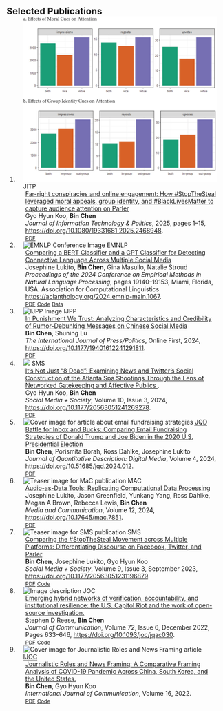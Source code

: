 <h2 id="publications" style="margin: 2px 0px -15px;">Selected Publications</h2>

<div class="publications">
<ol class="bibliography">

<!-- JITP: Far-right Conspiracies -->
<li>
  <div class="pub-row">
    <div class="col-sm-3 abbr" style="position: relative; padding-right: 15px; padding-left: 15px;">
      <img src="assets/img/jitp-25.jpg" class="teaser img-fluid z-depth-1" alt="JITP Image">
      <abbr class="badge">JITP</abbr>
    </div>
    <div class="col-sm-9" style="position: relative; padding-right: 15px; padding-left: 20px;">
      <div class="title">
        <a href="https://doi.org/10.1080/19331681.2025.2468948">Far-right conspiracies and online engagement: How #StopTheSteal leveraged moral appeals, group identity, and #BlackLivesMatter to capture audience attention on Parler</a>
      </div>
      <div class="author">Gyo Hyun Koo, <strong>Bin Chen</strong></div>
      <div class="periodical">
        <em>Journal of Information Technology & Politics</em>, 2025, pages 1–15,  
        <a href="https://doi.org/10.1080/19331681.2025.2468948">https://doi.org/10.1080/19331681.2025.2468948</a>.
      </div>
      <div class="links">
        <a href="https://doi.org/10.1080/19331681.2025.2468948" class="btn btn-sm z-depth-0" role="button" target="_blank" style="font-size:12px;">PDF</a>
      </div>
    </div>
  </div>
</li>

<!-- EMNLP: Detecting Connective -->
<li>
  <div class="pub-row">
    <div class="col-sm-3 abbr" style="position: relative; padding-right: 15px; padding-left: 15px;">
      <img src="assets/img/emnlp-24.png" class="teaser img-fluid z-depth-1" alt="EMNLP Conference Image">
      <abbr class="badge">EMNLP</abbr>
    </div>
    <div class="col-sm-9" style="position: relative; padding-right: 15px; padding-left: 20px;">
      <div class="title">
        <a href="https://aclanthology.org/2024.emnlp-main.1067.pdf">Comparing a BERT Classifier and a GPT Classifier for Detecting Connective Language Across Multiple Social Media</a>
      </div>
      <div class="author">Josephine Lukito, <strong>Bin Chen</strong>, Gina Masullo, Natalie Stroud</div>
      <div class="periodical">
        <em>Proceedings of the 2024 Conference on Empirical Methods in Natural Language Processing</em>, pages 19140–19153, Miami, Florida, USA. Association for Computational Linguistics
        <a href="https://aclanthology.org/2024.emnlp-main.1067/">https://aclanthology.org/2024.emnlp-main.1067</a>.
      </div>
      <div class="links">
        <a href="https://aclanthology.org/2024.emnlp-main.1067" class="btn btn-sm z-depth-0" role="button" target="_blank" style="font-size:12px;">PDF</a>
        <a href="https://aclanthology.org/attachments/2024.emnlp-main.1067.software.zip" class="btn btn-sm z-depth-0" role="button" target="_blank" rel="noopener noreferrer" style="font-size:12px;">Code</a>
        <a href="https://aclanthology.org/attachments/2024.emnlp-main.1067.data.zip" class="btn btn-sm z-depth-0" role="button" target="_blank" rel="noopener noreferrer" style="font-size:12px;">Data</a>
      </div>
    </div>
  </div>
</li>

<!-- IJPP: China Rumor Debunking -->
<li>
  <div class="pub-row">
    <div class="col-sm-3 abbr" style="position: relative; padding-right: 15px; padding-left: 15px;">
      <img src="assets/img/ijpp-24.jpeg" class="teaser img-fluid z-depth-1" alt="IJPP Image">
      <abbr class="badge">IJPP</abbr>
    </div>
    <div class="col-sm-9" style="position: relative; padding-right: 15px; padding-left: 20px;">
      <div class="title">
        <a href="https://doi.org/10.1177/19401612241291811">In Punishment We Trust: Analyzing Characteristics and Credibility of Rumor-Debunking Messages on Chinese Social Media</a>
      </div>
      <div class="author"><strong>Bin Chen</strong>, Shuning Lu</div>
      <div class="periodical">
        <em>The International Journal of Press/Politics</em>, Online First, 2024, 
        <a href="https://doi.org/10.1177/19401612241291811">https://doi.org/10.1177/19401612241291811</a>.
      </div>
      <div class="links">
        <a href="https://journals.sagepub.com/doi/full/10.1177/19401612241291811" class="btn btn-sm z-depth-0" role="button" target="_blank" style="font-size:12px;">PDF</a>
      </div>
    </div>
  </div>
</li>

<!-- SMS: Atlanta Shooting -->
<li>
  <div class="pub-row">
    <div class="col-sm-3 abbr" style="position: relative; padding-right: 15px; padding-left: 15px;">
      <img src="assets/img/SMS_ATL.jpeg" class="teaser img-fluid z-depth-1">
      <abbr class="badge">SMS</abbr>
    </div>
    <div class="col-sm-9" style="position: relative; padding-right: 15px; padding-left: 20px;">
      <div class="title">
        <a href="https://journals.sagepub.com/doi/full/10.1177/20563051241269278">It’s Not Just “8 Dead”: Examining News and Twitter’s Social Construction of the Atlanta Spa Shootings Through the Lens of Networked Gatekeeping and Affective Publics </a>.
      </div>
      <div class="author">Gyo Hyun Koo, <strong>Bin Chen</strong></div>
      <div class="periodical">
        <em>Social Media + Society</em>, Volume 10, Issue 3, 2024, <a href="https://doi.org/10.1177/20563051241269278">https://doi.org/10.1177/20563051241269278</a>.
      </div>
      <div class="links">
        <a href="https://journals.sagepub.com/doi/full/10.1177/20563051241269278" class="btn btn-sm z-depth-0" role="button" target="_blank" style="font-size:12px;">PDF</a>
      </div>
    </div>
  </div>
</li>

<!-- JQD: Email -->
<li>
  <div class="pub-row">
    <div class="col-sm-3 abbr" style="position: relative; padding: 0 15px;">
      <img src="assets/img/jqd.jpg" alt="Cover image for article about email fundraising strategies" class="teaser img-fluid z-depth-1">
      <abbr class="badge" title="Journal of Quantitative Description: Digital Media">JQD</abbr>
    </div>
    <div class="col-sm-9" style="position: relative; padding: 0 15px 0 20px;">
      <div class="title">
        <a href="https://journalqd.org/article/view/4299">Battle for Inbox and Bucks: Comparing Email Fundraising Strategies of Donald Trump and Joe Biden in the 2020 U.S. Presidential Election</a>
      </div>
      <div class="author"><strong>Bin Chen</strong>, Porismita Borah, Ross Dahlke, Josephine Lukito</div>
      <div class="periodical">
        <em>Journal of Quantitative Description: Digital Media</em>, Volume 4, 2024, 
        <a href="https://doi.org/10.51685/jqd.2024.012">https://doi.org/10.51685/jqd.2024.012</a>.
      </div>
      <div class="links">
        <a href="https://journalqd.org/article/view/4299/4532" class="btn btn-sm z-depth-0" role="button" target="_blank" rel="noopener noreferrer" style="font-size:12px;">PDF</a>
      </div>
    </div>
  </div>
</li>

<!-- MAC: Audio -->

<li>
  <div class="pub-row">
    <div class="col-sm-3 abbr" style="position: relative; padding-right: 15px; padding-left: 15px;">
      <img src="assets/img/mac_audio.jpg" alt="Teaser image for MaC publication" class="teaser img-fluid z-depth-1">
      <abbr class="badge">MAC</abbr>
    </div>
    <div class="col-sm-9" style="position: relative; padding-right: 15px; padding-left: 20px;">
      <div class="title">
        <a href="https://www.cogitatiopress.com/mediaandcommunication/article/view/7851">Audio-as-Data Tools: Replicating Computational Data Processing</a>
      </div>
      <div class="author">Josephine Lukito, Jason Greenfield, Yunkang Yang, Ross Dahlke, Megan A Brown, Rebecca Lewis, <strong>Bin Chen</strong></div>
      <div class="periodical">
        <em>Media and Communication</em>, Volume 12, 2024, <a href="https://doi.org/10.17645/mac.7851">https://doi.org/10.17645/mac.7851</a>.
      </div>
      <div class="links">
        <a href="https://www.cogitatiopress.com/mediaandcommunication/article/view/7851/3765" class="btn btn-sm z-depth-0" role="button" target="_blank" rel="noopener noreferrer" style="font-size:12px;">PDF</a>
      </div>
    </div>
  </div>
</li>

<!-- SMS: Compare STS -->
<li>
  <div class="pub-row">
    <div class="col-sm-3 abbr" style="position: relative; padding-right: 15px; padding-left: 15px;">
      <img src="assets/img/sms_teaser.png" alt="Teaser image for SMS publication" class="teaser img-fluid z-depth-1">
      <abbr class="badge">SMS</abbr>
    </div>
    <div class="col-sm-9" style="position: relative; padding-right: 15px; padding-left: 20px;">
      <div class="title">
        <a href="https://journals.sagepub.com/doi/10.1177/20563051231196879">Comparing the #StopTheSteal Movement across Multiple Platforms: Differentiating Discourse on Facebook, Twitter, and Parler</a>
      </div>
      <div class="author"><strong>Bin Chen</strong>, Josephine Lukito, Gyo Hyun Koo</div>
      <div class="periodical">
        <em>Social Media + Society</em>, Volume 9, Issue 3, September 2023, <a href="https://doi.org/10.1177/20563051231196879">https://doi.org/10.1177/20563051231196879</a>.
      </div>
      <div class="links">
        <a href="https://journals.sagepub.com/doi/10.1177/20563051231196879" class="btn btn-sm z-depth-0" role="button" target="_blank" rel="noopener noreferrer" style="font-size:12px;">PDF</a>
        <a href="https://osf.io/m7ghc/" class="btn btn-sm z-depth-0" role="button" target="_blank" rel="noopener noreferrer" style="font-size:12px;">Code</a>
      </div>
    </div>
  </div>
</li>

<!-- JOC: OSINT -->
<li>
  <div class="pub-row">
    <div class="col-sm-3 abbr" style="position: relative; padding-right: 15px; padding-left: 15px;">
      <img src="assets/img/joc_teaser.png" class="teaser img-fluid z-depth-1" alt="Image description">
      <abbr class="badge">JOC</abbr>
    </div>
    <div class="col-sm-9" style="position: relative; padding-right: 15px; padding-left: 20px;">
      <div class="title">
        <a href="https://doi.org/10.1093/joc/jqac030">Emerging hybrid networks of verification, accountability, and institutional resilience: the U.S. Capitol Riot and the work of open-source investigation.</a>
      </div>
      <div class="author">Stephen D Reese, <strong>Bin Chen</strong></div>
      <div class="periodical">
        <em>Journal of Communication</em>, Volume 72, Issue 6, December 2022, Pages 633–646, <a href="https://doi.org/10.1093/joc/jqac030">https://doi.org/10.1093/joc/jqac030</a>.
      </div>
      <div class="links">
        <a href="https://osf.io/jnq85" class="btn btn-sm z-depth-0" role="button" target="_blank" style="font-size:12px;">PDF</a>
        <a href="https://osf.io/69zbp/" class="btn btn-sm z-depth-0" role="button" target="_blank" style="font-size:12px;">Code</a>
      </div>
    </div>
  </div>
</li>

<!-- IJOC: Compare Frame -->
<li>
  <div class="pub-row">
    <div class="col-sm-3 abbr" style="position: relative; padding: 0 15px;">
      <img src="assets/img/ijoc_teaser.png" alt="Cover image for Journalistic Roles and News Framing article" class="teaser img-fluid z-depth-1">
      <abbr class="badge" title="International Journal of Communication">IJOC</abbr>
    </div>
    <div class="col-sm-9" style="position: relative; padding: 0 15px 0 20px;">
      <div class="title">
        <a href="https://ijoc.org/index.php/ijoc/article/view/19479/3879">Journalistic Roles and News Framing: A Comparative Framing Analysis of COVID-19 Pandemic Across China, South Korea, and the United States.</a>
      </div>
      <div class="author"><strong>Bin Chen</strong>, Gyo Hyun Koo</div>
      <div class="periodical"><em>International Journal of Communication</em>, Volume 16, 2022.</div>
      <div class="links">
        <a href="https://ijoc.org/index.php/ijoc/article/view/19479/3879" class="btn btn-sm z-depth-0" role="button" target="_blank" rel="noopener noreferrer" style="font-size:12px;">PDF</a>
        <a href="https://osf.io/z4uwg/" class="btn btn-sm z-depth-0" role="button" target="_blank" rel="noopener noreferrer" style="font-size:12px;">Code</a>
      </div>
    </div>
  </div>
</li>

<br>

</ol>
</div>
